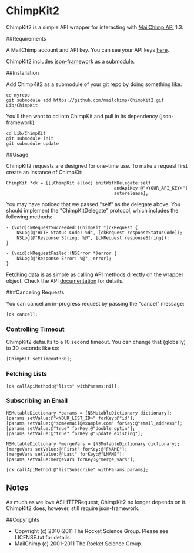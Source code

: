 # ChimpKit2

ChimpKit2 is a simple API wrapper for interacting with [MailChimp API](http://www.mailchimp.com/api) 1.3.

##Requirements

A MailChimp account and API key. You can see your API keys [here](http://admin.mailchimp.com/account/api).

ChimpKit2 includes [json-framework](https://github.com/stig/json-framework) as a submodule.

##Installation

Add ChimpKit2 as a submodule of your git repo by doing something like:

    cd myrepo
    git submodule add https://github.com/mailchimp/ChimpKit2.git Lib/ChimpKit

You'll then want to cd into ChimpKit and pull in its dependency (json-framework):

    cd Lib/ChimpKit
    git submodule init
    git submodule update

##Usage

ChimpKit2 requests are designed for one-time use. To make a request first create an instance of ChimpKit:

    ChimpKit *ck = [[[ChimpKit alloc] initWithDelegate:self 
                                             andApiKey:@"<YOUR_API_KEY>"] 
                                             autorelease];


You may have noticed that we passed "self" as the delegate above. You should implement the "ChimpKitDelegate"
protocol, which includes the following methods:

    - (void)ckRequestSucceeded:(ChimpKit *)ckRequest {
        NSLog(@"HTTP Status Code: %d", [ckRequest responseStatusCode]);
        NSLog(@"Response String: %@", [ckRequest responseString]);
    }

    - (void)ckRequestFailed:(NSError *)error {
        NSLog(@"Response Error: %@", error);
    }

Fetching data is as simple as calling API methods directly on the wrapper object. 
Check the API [documentation](http://www.mailchimp.com/api/1.3) for details.

###Canceling Requests

You can cancel an in-progress request by passing the "cancel" message:

    [ck cancel];


### Controlling Timeout

ChimpKit2 defaults to a 10 second timeout. You can change that (globally) to 30 seconds like so:

    [ChimpKit setTimeout:30];

### Fetching Lists

    [ck callApiMethod:@"lists" withParams:nil];

### Subscribing an Email

    NSMutableDictionary *params = [NSMutableDictionary dictionary];
    [params setValue:@"<YOUR_LIST_ID>" forKey:@"id"];
    [params setValue:@"someemail@example.com" forKey:@"email_address"];
    [params setValue:@"true" forKey:@"double_optin"];
    [params setValue:@"true" forKey:@"update_existing"];

    NSMutableDictionary *mergeVars = [NSMutableDictionary dictionary];
    [mergeVars setValue:@"First" forKey:@"FNAME"];
    [mergeVars setValue:@"Last" forKey:@"LNAME"];
    [params setValue:mergeVars forKey:@"merge_vars"];

    [ck callApiMethod:@"listSubscribe" withParams:params];

## Notes

As much as we love ASIHTTPRequest, ChimpKit2 no longer depends on it. ChimpKit2 does, however, still require json-framework.

##Copyrights

* Copyright (c) 2010-2011 The Rocket Science Group. Please see LICENSE.txt for details.
* MailChimp (c) 2001-2011 The Rocket Science Group.